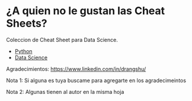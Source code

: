 # ¿A quien no le gustan las Cheat Sheets?

Coleccion de Cheat Sheet para Data Science.

- [Python](https://github.com/andresvilla86/cheat-sheets-collection/blob/master/1.%20Python.pdf)
- [Data Science](https://github.com/andresvilla86/cheat-sheets-collection/blob/master/4.%20Data%20Science.pdf)


Agradecimientos:
https://www.linkedin.com/in/drangshu/

Nota 1: Si alguna es tuya buscame para agregarte en los agradecimeintos

Nota 2: Algunas tienen al autor en la misma hoja
